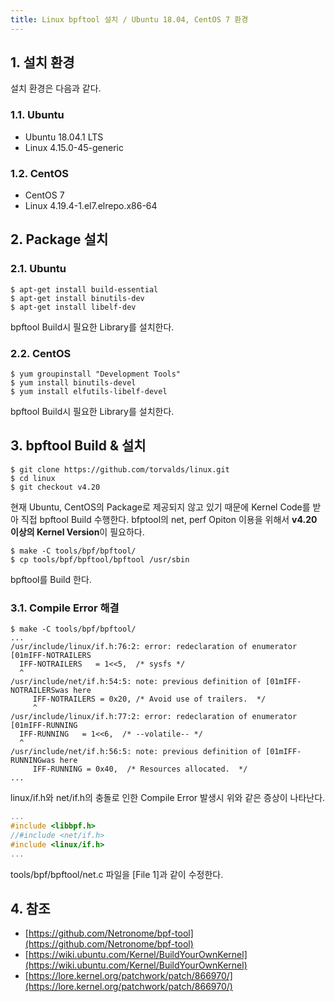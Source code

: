 ```yaml
---
title: Linux bpftool 설치 / Ubuntu 18.04, CentOS 7 환경
---
```


## 1. 설치 환경

설치 환경은 다음과 같다.

### 1.1. Ubuntu

* Ubuntu 18.04.1 LTS
* Linux 4.15.0-45-generic

### 1.2. CentOS

* CentOS 7
* Linux 4.19.4-1.el7.elrepo.x86-64

## 2. Package 설치

### 2.1. Ubuntu

```shell
$ apt-get install build-essential 
$ apt-get install binutils-dev
$ apt-get install libelf-dev
```

bpftool Build시 필요한 Library를 설치한다.

### 2.2. CentOS

```shell
$ yum groupinstall "Development Tools"
$ yum install binutils-devel
$ yum install elfutils-libelf-devel
```

bpftool Build시 필요한 Library를 설치한다.

## 3. bpftool Build & 설치

```shell
$ git clone https://github.com/torvalds/linux.git
$ cd linux
$ git checkout v4.20
```

현재 Ubuntu, CentOS의 Package로 제공되지 않고 있기 때문에 Kernel Code를 받아 직접 bpftool Build 수행한다. bfptool의 net, perf Opiton 이용을 위해서 **v4.20 이상의 Kernel Version**이 필요하다.

```shell
$ make -C tools/bpf/bpftool/
$ cp tools/bpf/bpftool/bpftool /usr/sbin
```

bpftool를 Build 한다.

### 3.1. Compile Error 해결

```shell
$ make -C tools/bpf/bpftool/
...
/usr/include/linux/if.h:76:2: error: redeclaration of enumerator [01mIFF-NOTRAILERS
  IFF-NOTRAILERS   = 1<<5,  /* sysfs */
  ^
/usr/include/net/if.h:54:5: note: previous definition of [01mIFF-NOTRAILERSwas here
     IFF-NOTRAILERS = 0x20, /* Avoid use of trailers.  */
     ^
/usr/include/linux/if.h:77:2: error: redeclaration of enumerator [01mIFF-RUNNING
  IFF-RUNNING   = 1<<6,  /* --volatile-- */
  ^
/usr/include/net/if.h:56:5: note: previous definition of [01mIFF-RUNNINGwas here
     IFF-RUNNING = 0x40,  /* Resources allocated.  */
...
```

linux/if.h와 net/if.h의 충돌로 인한 Compile Error 발생시 위와 같은 증상이 나타난다.

```c {caption="[File 1] tools/bpf/bpftool/net.c", linenos=table}
...
#include <libbpf.h>
//#include <net/if.h>
#include <linux/if.h>
...
```

tools/bpf/bpftool/net.c 파일을 [File 1]과 같이 수정한다.

## 4. 참조

* [https://github.com/Netronome/bpf-tool](https://github.com/Netronome/bpf-tool)
* [https://wiki.ubuntu.com/Kernel/BuildYourOwnKernel](https://wiki.ubuntu.com/Kernel/BuildYourOwnKernel)
* [https://lore.kernel.org/patchwork/patch/866970/](https://lore.kernel.org/patchwork/patch/866970/)
